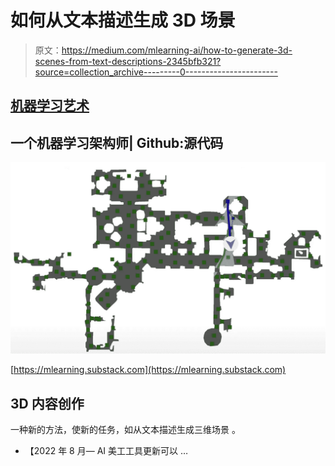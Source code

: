 # 如何从文本描述生成 3D 场景

> 原文：<https://medium.com/mlearning-ai/how-to-generate-3d-scenes-from-text-descriptions-2345bfb321?source=collection_archive---------0----------------------->

## [机器学习艺术](https://mlearning.substack.com/p/how-does-a-diffusion-model-work?r=z7zu8&s=w&utm_campaign=post&utm_medium=web)

## 一个机器学习架构师| Github:源代码

[![](img/519dd0b44b71b8678dd2dff596c236a0.png)](https://mlearning.substack.com)

[https://mlearning.substack.com](https://mlearning.substack.com)

## 3D 内容创作

一种新的方法，使新的任务，如从文本描述生成三维场景
。

*   【2022 年 8 月— AI 美工工具更新可以 …